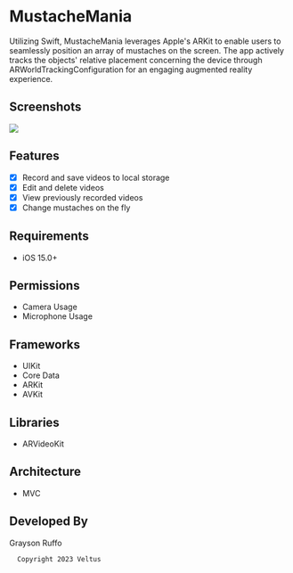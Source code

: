 # MustacheMania

Utilizing Swift, MustacheMania leverages Apple's ARKit to enable users to seamlessly position an array of mustaches on the screen. The app actively tracks the objects' relative placement concerning the device through ARWorldTrackingConfiguration for an engaging augmented reality experience.

## Screenshots

![](https://github.com/g-ruffo/MustacheMania/Screenshots/screenshot.gif)

## Features
- [x] Record and save videos to local storage
- [x] Edit and delete videos
- [x] View previously recorded videos
- [x] Change mustaches on the fly

## Requirements
- iOS 15.0+

## Permissions

- Camera Usage
- Microphone Usage

## Frameworks

- UIKit
- Core Data
- ARKit
- AVKit

## Libraries

- ARVideoKit

## Architecture
- MVC

## Developed By
Grayson Ruffo

      Copyright 2023 Veltus
